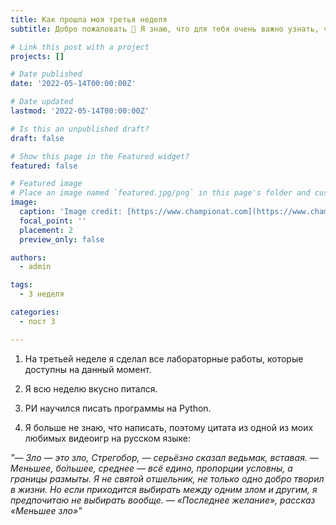 ```yaml
---
title: Как прошла моя третья неделя
subtitle: Добро пожаловать 👋 Я знаю, что для тебя очень важно узнать, что случилось со мной на третьей неделе

# Link this post with a project
projects: []

# Date published
date: '2022-05-14T00:00:00Z'

# Date updated
lastmod: '2022-05-14T00:00:00Z'

# Is this an unpublished draft?
draft: false

# Show this page in the Featured widget?
featured: false

# Featured image
# Place an image named `featured.jpg/png` in this page's folder and customize its options here.
image:
  caption: 'Image credit: [https://www.championat.com](https://www.championat.com/cybersport/news-4180815-the-witcher-3-ne-voshla-v-spisok-luchshih-igr-pokolenija-ot-zhurnala-edge.html)'
  focal_point: ''
  placement: 2
  preview_only: false

authors:
  - admin

tags:
  - 3 неделя

categories:
  - пост 3

---
```


1. На третьей неделе я сделал все лабораторные работы, которые доступны на данный момент.

2. Я всю неделю вкусно питался.

3. РИ научился писать программы на Python.

4. Я больше не знаю, что написать, поэтому цитата из одной из моих любимых видеоигр на русском языке:

*"— Зло — это зло, Стрегобор, — серьёзно сказал ведьмак, вставая. — Меньшее, бо́льшее, среднее — всё едино, пропорции условны, а границы размыты. Я не святой отшельник, не только одно добро творил в жизни. Но если приходится выбирать между одним злом и другим, я предпочитаю не выбирать вообще. — «Последнее желание», рассказ «Меньшее зло»"*
